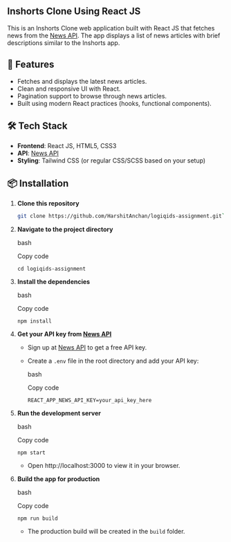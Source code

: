 
## Inshorts Clone Using React JS

This is an Inshorts Clone web application built with React JS that fetches news from the [News API](https://newsapi.org/). The app displays a list of news articles with brief descriptions similar to the Inshorts app.

## 🚀 Features

- Fetches and displays the latest news articles.
- Clean and responsive UI with React.
- Pagination support to browse through news articles.
- Built using modern React practices (hooks, functional components).

## 🛠️ Tech Stack

- **Frontend**: React JS, HTML5, CSS3
- **API**: [News API](https://newsapi.org/)
- **Styling**: Tailwind CSS (or regular CSS/SCSS based on your setup)

## 📦 Installation

1. **Clone this repository**

   ```bash
   git clone https://github.com/HarshitAnchan/logiqids-assignment.git` 

2.  **Navigate to the project directory**
    
    bash
    
    Copy code
    
    `cd logiqids-assignment` 
    
3.  **Install the dependencies**
    
    bash
    
    Copy code
    
    `npm install` 
    
4.  **Get your API key from [News API](https://newsapi.org/)**
    
    -   Sign up at [News API](https://newsapi.org/) to get a free API key.
        
    -   Create a `.env` file in the root directory and add your API key:
        
        bash
        
        Copy code
        
        `REACT_APP_NEWS_API_KEY=your_api_key_here` 
        
5.  **Run the development server**
    
    bash
    
    Copy code
    
    `npm start` 
    
    -   Open http://localhost:3000 to view it in your browser.
6.  **Build the app for production**
    
    bash
    
    Copy code
    
    `npm run build` 
    
    -   The production build will be created in the `build` folder.
